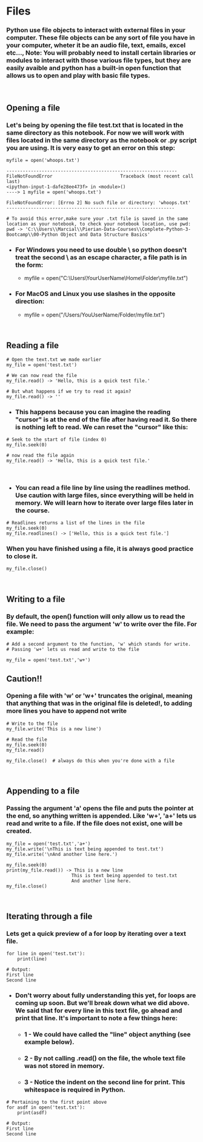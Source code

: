 # Files
### Python use file objects to interact with external files in your computer. These file objects can be any sort of file you have in your computer, wheter it be an audio file, text, emails, excel etc..., Note: You will probably need to install certain libraries or modules to interact with those various file types, but they are easily avaible and python has a built-in open function that allows us to open and play with basic file types.
<br>

## Opening a file
### Let's being by opening the file test.txt that is located in the same directory as this notebook. For now we will work with files located in the same directory as the notebook or .py script you are using. It is very easy to get an error on this step:
````
myfile = open('whoops.txt')

---------------------------------------------------------------
FileNotFoundError                         Traceback (most recent call last)
<ipython-input-1-dafe28ee473f> in <module>()
----> 1 myfile = open('whoops.txt')

FileNotFoundError: [Errno 2] No such file or directory: 'whoops.txt'
--------------------------------------------------------------

# To avoid this error,make sure your .txt file is saved in the same location as your notebook, to check your notebook location, use pwd:
pwd -> 'C:\\Users\\Marcial\\Pierian-Data-Courses\\Complete-Python-3-Bootcamp\\00-Python Object and Data Structure Basics'

````
* ### For Windows you need to use double \ so python doesn't treat the second \ as an escape character, a file path is in the form:
    * myfile = open("C:\\Users\\YourUserName\\Home\\Folder\\myfile.txt")

* ### For MacOS and Linux you use slashes in the opposite direction:
    * myfile = open("/Users/YouUserName/Folder/myfile.txt")
<br>

## Reading a file
`````
# Open the text.txt we made earlier
my_file = open('test.txt')

# We can now read the file
my_file.read() -> 'Hello, this is a quick test file.'

# But what happens if we try to read it again?
my_file.read() -> ''
`````
* ### This happens because you can imagine the reading "cursor" is at the end of the file after having read it. So there is nothing left to read. We can reset the "cursor" like this:
`````
# Seek to the start of file (index 0)
my_file.seek(0)

# now read the file again
my_file.read() -> 'Hello, this is a quick test file.'
`````
<br>

* ### You can read a file line by line using the readlines method. Use caution with large files, since everything will be held in memory. We will learn how to iterate over large files later in the course.
`````
# Readlines returns a list of the lines in the file
my_file.seek(0)
my_file.readlines() -> ['Hello, this is a quick test file.']
`````
### When you have finished using a file, it is always good practice to close it.
`````
my_file.close()
`````
<br>

## Writing to a file
### By default, the open() function will only allow us to read the file. We need to pass the argument 'w' to write over the file. For example:
````
# Add a second argument to the function, 'w' which stands for write.
# Passing 'w+' lets us read and write to the file

my_file = open('test.txt','w+')
````
## Caution!!
### Opening a file with 'w' or 'w+' truncates the original, meaning that anything that was in the original file is deleted!, to adding more lines you have to append not write
`````
# Write to the file
my_file.write('This is a new line')

# Read the file
my_file.seek(0)
my_file.read()

my_file.close()  # always do this when you're done with a file
`````
<br>

## Appending to a file
### Passing the argument 'a' opens the file and puts the pointer at the end, so anything written is appended. Like 'w+', 'a+' lets us read and write to a file. If the file does not exist, one will be created.
````
my_file = open('test.txt','a+')
my_file.write('\nThis is text being appended to test.txt')
my_file.write('\nAnd another line here.')

my_file.seek(0)
print(my_file.read()) -> This is a new line
                        This is text being appended to test.txt
                        And another line here.
my_file.close()
````
<br>

## Iterating through a file
### Lets get a quick preview of a for loop by iterating over a text file.
`````
for line in open('test.txt'):
    print(line)

# Output:
First line
Second line
`````
* ### Don't worry about fully understanding this yet, for loops are coming up soon. But we'll break down what we did above. We said that for every line in this text file, go ahead and print that line. It's important to note a few things here:
    * ### 1 - We could have called the "line" object anything (see example below).
    * ### 2 - By not calling .read() on the file, the whole text file was not stored in memory.
    * ### 3 - Notice the indent on the second line for print. This whitespace is required in Python.
````
# Pertaining to the first point above
for asdf in open('test.txt'):
    print(asdf)

# Output:
First line
Second line
````
